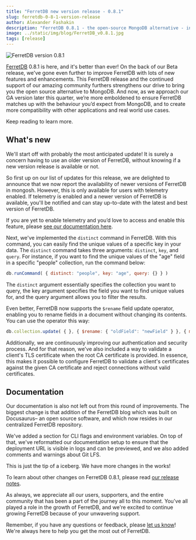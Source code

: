 ```yaml
---
title: "FerretDB new version release - 0.8.1"
slug: ferretdb-0-8-1-version-release
author: Alexander Fashakin
description: "FerretDB 0.8.1 - the open-source MongoDB alternative - includes new features like version availability, `distinct` command & client TLS validation, and much more."
image: ../static/img/blog/FerretDB_v0.8.1.jpg
tags: [release]
---
```


![FerretDB version 0.8.1](../static/img/blog/FerretDB_v0.8.1.jpg)

<!--truncate-->

[FerretDB](https://www.ferretdb.io/) 0.8.1 is here, and it's better than ever!
On the back of our Beta release, we've gone even further to improve FerretDB with lots of new features and enhancements. This FerretDB release and the continued support of our amazing community furthers strengthens our drive to bring you the open source alternative to MongoDB.
And now, as we approach our GA version later this quarter, we’re more emboldened to ensure FerretDB matches up with the behaviour you’d expect from MongoDB, and to create more compatibility with other applications and real world use cases.

Keep reading to learn more.

## What's new

We'll start off with probably the most anticipated update!
It is surely a concern having to use an older version of FerretDB, without knowing if a new version release is available or not.

So first up on our list of updates for this release, we are delighted to announce that we now report the availability of newer versions of FerretDB in mongosh.
However, this is only available for users with telemetry enabled.
If telemetry is enabled and a newer version of FerretDB is available, you'll be notified and can stay up-to-date with the latest and best version of FerretDB.

If you are yet to enable telemetry and you’d love to access and enable this feature, please [see our documentation here](https://docs.ferretdb.io/telemetry/).

Next, we've implemented the `distinct` command in FerretDB.
With this command, you can easily find the unique values of a specific key in your data.
The `distinct` command takes three arguments: `distinct`, `key`, and `query`.
For instance, if you want to find the unique values of the "age" field in a specific "people" collection, run the command below:

```js
db.runCommand( { distinct: "people", key: "age", query: {} } )
```

The `distinct` argument essentially specifies the collection you want to query, the key argument specifies the field you want to find unique values for, and the query argument allows you to filter the results.

Even better, FerretDB now supports the `$rename` field update operator, enabling you to rename fields in a document without changing its contents.
You can use the operator this way:

```js
db.collection.update( { }, { $rename: { "oldField": "newField" } }, { multi: true } )
```

Additionally, we are continuously improving our authentication and security process.
And for that reason, we've also included a way to validate a client's TLS certificate when the root CA certificate is provided.
In essence, this makes it possible to configure FerretDB to validate a client's certificates against the given CA certificate and reject connections without valid certificates.

## Documentation

Our documentation is also not left out from this round of improvements.
The biggest change is that addition of the FerretDB blog which was built on Docusaurus– an open source software, and which now resides in our centralized FerretDB repository.

We've added a section for CLI flags and environment variables.
On top of that, we've reformatted our documentation setup to ensure that the deployment URL is visible in logs and can be previewed, and we also added comments and warnings about Git LFS.

This is just the tip of a iceberg.
We have more changes in the works!

To learn about other changes on FerretDB 0.8.1, please read [our release notes](https://github.com/FerretDB/FerretDB/releases/tag/v0.8.1).

As always, we appreciate all our users, supporters, and the entire community that has been a part of the journey all to this moment.
You've all played a role in the growth of FerretDB, and we're excited to continue growing FerretDB because of your unwavering support.

Remember, if you have any questions or feedback, please [let us know](https://docs.ferretdb.io/#community)!
We're always here to help you get the most out of FerretDB.
